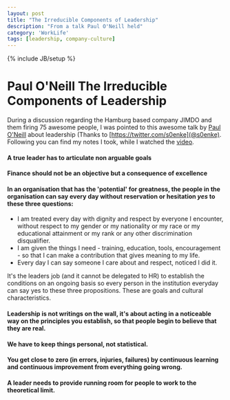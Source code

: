 ```yaml
---
layout: post
title: "The Irreducible Components of Leadership"
description: "From a talk Paul O'Neill held"
category: 'WorkLife'
tags: [leadership, company-culture]
---
```

{% include JB/setup %}

# Paul O'Neill The Irreducible Components of Leadership

During a discussion regarding the Hamburg based company JIMDO and them firing 75 awesome people, I was pointed to this awesome talk by [Paul O'Neill](https://en.wikipedia.org/wiki/Paul_H._O%27Neill) about leadership (Thanks to [https://twitter.com/s0enke](@s0enke). Following you can find my notes I took, while I watched the [video](https://www.youtube.com/watch?v=htLCVqaLBvo).

#### A true leader has to articulate non arguable goals

#### Finance should not be an objective but a consequence of excellence

#### In an organisation that has the 'potential' for greatness, the people in the organisation can say every day without reservation or hesitation *yes* to these three questions:

* I am treated every day with dignity and respect by everyone I encounter, without respect to my gender or my nationality or my race or my educational attainment or my rank or any other discrimination disqualifier.
* I am given the things I need - training, education, tools, encouragement - so that I can make a contribution that gives meaning to my life.
* Every day I can say someone I care about and respect, noticed I did it.

It's the leaders job (and it cannot be delegated to HR) to establish the conditions on an ongoing basis so every person in the institution everyday can say yes to these three propositions. These are goals and cultural characteristics.

#### Leadership is not writings on the wall, it's about acting in a noticeable way on the principles you establish, so that people begin to believe that they are real.

#### We have to keep things personal, not statistical.

#### You get close to zero (in errors, injuries, failures) by continuous learning and continuous improvement from everything going wrong.

#### A leader needs to provide running room for people to work to the theoretical limit.
